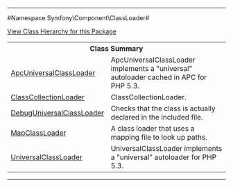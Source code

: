 

- - -

#Namespace Symfony\Component\ClassLoader#

<div><a href='https://github.com/JeyDotC/Hirudo-docs/tree/master/Symfony\Component\ClassLoader/package-tree.md'>View Class Hierarchy for this Package</a></div>

<table class="title">
<tr><th colspan="2" class="title">Class Summary</th></tr>
<tr><td class="name"><a href="https://github.com/JeyDotC/Hirudo-docs/blob/master/Symfony/Component/ClassLoader/ApcUniversalClassLoader.md">ApcUniversalClassLoader</a></td><td class="description">ApcUniversalClassLoader implements a "universal" autoloader cached in APC for PHP 5.3.
</td></tr>
<tr><td class="name"><a href="https://github.com/JeyDotC/Hirudo-docs/blob/master/Symfony/Component/ClassLoader/ClassCollectionLoader.md">ClassCollectionLoader</a></td><td class="description">ClassCollectionLoader.</td></tr>
<tr><td class="name"><a href="https://github.com/JeyDotC/Hirudo-docs/blob/master/Symfony/Component/ClassLoader/DebugUniversalClassLoader.md">DebugUniversalClassLoader</a></td><td class="description">Checks that the class is actually declared in the included file.</td></tr>
<tr><td class="name"><a href="https://github.com/JeyDotC/Hirudo-docs/blob/master/Symfony/Component/ClassLoader/MapClassLoader.md">MapClassLoader</a></td><td class="description">A class loader that uses a mapping file to look up paths.</td></tr>
<tr><td class="name"><a href="https://github.com/JeyDotC/Hirudo-docs/blob/master/Symfony/Component/ClassLoader/UniversalClassLoader.md">UniversalClassLoader</a></td><td class="description">UniversalClassLoader implements a "universal" autoloader for PHP 5.3.
</td></tr>
</table>

- - -


